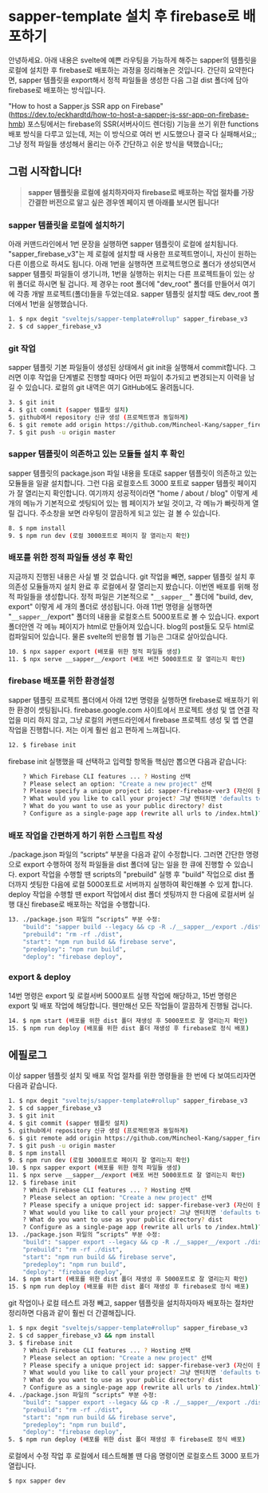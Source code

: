 # sapper-template 설치 후 firebase로 배포하기

안녕하세요. 아래 내용은 svelte에 예쁜 라우팅을 가능하게 해주는 sapper의 템플릿을 로컬에 설치한 후 firebase로 배포하는 과정을 정리해놓은 것입니다. 간단히 요약한다면, sapper 템플릿을 export해서 정적 파일들을 생성한 다음 그걸 dist 폴더에 담아 firebase로 배포하는 방식입니다.

"How to host a Sapper.js SSR app on Firebase"(https://dev.to/eckhardtd/how-to-host-a-sapper-js-ssr-app-on-firebase-hmb) 포스팅에서는 firebase의 SSR(서버사이드 렌더링) 기능을 쓰기 위한 functions 배포 방식을 다루고 있는데, 저는 이 방식으로 여러 번 시도했으나 결국 다 실패해서요;; 그냥 정적 파일들 생성해서 올리는 아주 간단하고 쉬운 방식을 택했습니다;;


## 그럼 시작합니다!

> __sapper 템플릿을 로컬에 설치하자마자 firebase로 배포하는 작업 절차를 가장 간결한 버전으로 알고 싶은 경우엔 페이지 맨 아래를 보시면 됩니다!__

### sapper 템플릿을 로컬에 설치하기

아래 커맨드라인에서 1번 문장을 실행하면 sapper 템플릿이 로컬에 설치됩니다. "sapper_firebase_v3"는 제 로컬에 설치할 때 사용한 프로젝트명이니, 자신이 원하는 다른 이름으로 하셔도 됩니다. 아래 1번을 실행하면 프로젝트명으로 폴더가 생성되면서 sapper 템플릿 파일들이 생기니까, 1번을 실행하는 위치는 다른 프로젝트들이 있는 상위 폴더로 하시면 될 겁니다. 제 경우는 root 폴더에 "dev_root" 폴더를 만들어서 여기에 각종 개발 프로젝트(폴더)들을 두었는데요. sapper 템플릿 설치할 때도 dev_root 폴더에서 1번을 실행했습니다.

```bash
1. $ npx degit "sveltejs/sapper-template#rollup" sapper_firebase_v3
2. $ cd sapper_firebase_v3
```


### git 작업

sapper 템플릿 기본 파일들이 생성된 상태에서 git init을 실행해서 commit합니다. 그러면 이후 작업을 단계별로 진행할 때마다 어떤 파일이 추가되고 변경되는지 이력을 남길 수 있습니다. 로컬의 git 내역은 여기 GitHub에도 올려둡니다.

```bash
3. $ git init
4. $ git commit (sapper 템플릿 설치)
5. github에서 repository 신규 생성 (프로젝트명과 동일하게)
6. $ git remote add origin https://github.com/Mincheol-Kang/sapper_firebase_v3.git
7. $ git push -u origin master 
```


### sapper 템플릿이 의존하고 있는 모듈들 설치 후 확인

sapper 템플릿의 package.json 파일 내용을 토대로 sapper 템플릿이 의존하고 있는 모듈들을 일괄 설치합니다. 그런 다음 로컬호스트 3000 포트로 sapper 템플릿 페이지가 잘 열리는지 확인합니다. 여기까지 성공적이라면 "home / about / blog" 이렇게 세 개의 메뉴가 기본적으로 셋팅되어 있는 웹 페이지가 보일 것이고, 각 메뉴가 빠릿하게 열릴 겁니다. 주소창을 보면 라우팅이 깔끔하게 되고 있는 걸 볼 수 있습니다.

```bash
8. $ npm install
9. $ npm run dev (로컬 3000포트로 페이지 잘 열리는지 확인)
```


### 배포를 위한 정적 파일들 생성 후 확인

지금까지 진행된 내용은 사실 별 것 없습니다. git 작업을 빼면, sapper 템플릿 설치 후 의존성 모듈들까지 설치 완료 후 로컬에서 잘 열리는지 봤습니다. 이번엔 배포를 위해 정적 파일들을 생성합니다. 정적 파일은 기본적으로 "```__sapper__```" 폴더에 "build, dev, export" 이렇게 세 개의 폴더로 생성됩니다. 아래 11번 명령을 실행하면 "```__sapper__```/export" 폴더의 내용을 로컬호스트 5000포트로 볼 수 있습니다. export 폴더안엔 각 메뉴 페이지가 html로 만들어져 있습니다. blog의 post들도 모두 html로 컴파일되어 있습니다. 물론 svelte의 반응형 웹 기능은 그대로 살아있습니다.

```bash
10. $ npx sapper export (배포를 위한 정적 파일들 생성)
11. $ npx serve __sapper__/export (배포 버전 5000포트로 잘 열리는지 확인)
```


### firebase 배포를 위한 환경설정

sapper 템플릿 프로젝트 폴더에서 아래 12번 명령을 실행하면 firebase로 배포하기 위한 환경이 셋팅됩니다. firebase.google.com 사이트에서 프로젝트 생성 및 앱 연결 작업을 미리 하지 않고, 그냥 로컬의 커맨드라인에서 firebase 프로젝트 생성 및 앱 연결 작업을 진행합니다. 저는 이게 훨씬 쉽고 편하게 느껴집니다.

```bash
12. $ firebase init
```

firebase init 실행했을 때 선택하고 입력할 항목들 핵심만 뽑으면 다음과 같습니다:
```bash
    ? Which Firebase CLI features ... ? Hosting 선택
    ? Please select an option: "Create a new project" 선택
    ? Please specify a unique project id: sapper-firebase-ver3 (자신이 원하는 유니크할만한 명칭으로)
    ? What would you like to call your project? 그냥 엔터치면 'defaults to your project ID'
    ? What do you want to use as your public directory? dist
    ? Configure as a single-page app (rewrite all urls to /index.html)? No
```


### 배포 작업을 간편하게 하기 위한 스크립트 작성

./package.json 파일의 “scripts“ 부분을 다음과 같이 수정합니다. 그러면 간단한 명령으로 export 수행하여 정적 파일들을 dist 폴더에 담는 일을 한 큐에 진행할 수 있습니다. export 작업을 수행할 땐 scripts의 "prebuild" 실행 후 "build" 작업으로 dist 폴더까지 셋팅한 다음에 로컬 5000포트로 서버까지 실행하여 확인해볼 수 있게 합니다. deploy 작업을 수행할 땐 export 작업에서 dist 폴더 셋팅까지 한 다음에 로컬서버 실행 대신 firebase로 배포하는 작업을 수행합니다.

```bash
13. ./package.json 파일의 “scripts“ 부분 수정:
    "build": "sapper build --legacy && cp -R ./__sapper__/export ./dist",
    "prebuild": "rm -rf ./dist",
    "start": "npm run build && firebase serve",
    "predeploy": "npm run build",
    "deploy": "firebase deploy",
```


### export & deploy

14번 명령은 export 및 로컬서버 5000포트 실행 작업에 해당하고, 15번 명령은 export 및 배포 작업에 해당합니다. 웬만해선 모든 작업들이 깔끔하게 진행될 겁니다.

```bash
14. $ npm start (배포를 위한 dist 폴더 재생성 후 5000포트로 잘 열리는지 확인)
15. $ npm run deploy (배포를 위한 dist 폴더 재생성 후 firebase로 정식 배포)
```


## 에필로그

이상 sapper 템플릿 설치 및 배포 작업 절차를 위한 명령들을 한 번에 다 보여드리자면 다음과 같습니다.


```bash
1. $ npx degit "sveltejs/sapper-template#rollup" sapper_firebase_v3
2. $ cd sapper_firebase_v3
3. $ git init
4. $ git commit (sapper 템플릿 설치)
5. github에서 repository 신규 생성 (프로젝트명과 동일하게)
6. $ git remote add origin https://github.com/Mincheol-Kang/sapper_firebase_v3.git
7. $ git push -u origin master 
8. $ npm install
9. $ npm run dev (로컬 3000포트로 페이지 잘 열리는지 확인)
10. $ npx sapper export (배포를 위한 정적 파일들 생성)
11. $ npx serve __sapper__/export (배포 버전 5000포트로 잘 열리는지 확인)
12. $ firebase init
    ? Which Firebase CLI features ... ? Hosting 선택
    ? Please select an option: "Create a new project" 선택
    ? Please specify a unique project id: sapper-firebase-ver3 (자신이 원하는 유니크할만한 명칭으로)
    ? What would you like to call your project? 그냥 엔터치면 'defaults to your project ID'
    ? What do you want to use as your public directory? dist
    ? Configure as a single-page app (rewrite all urls to /index.html)? No
13. ./package.json 파일의 “scripts“ 부분 수정:
    "build": "sapper export --legacy && cp -R ./__sapper__/export ./dist",
    "prebuild": "rm -rf ./dist",
    "start": "npm run build && firebase serve",
    "predeploy": "npm run build",
    "deploy": "firebase deploy",
14. $ npm start (배포를 위한 dist 폴더 재생성 후 5000포트로 잘 열리는지 확인)
15. $ npm run deploy (배포를 위한 dist 폴더 재생성 후 firebase로 정식 배포)
```

git 작업이나 로컬 테스트 과정 빼고, sapper 템플릿을 설치하자마자 배포하는 절차만 정리하면 다음과 같이 훨씬 더 간결해집니다.

```bash
1. $ npx degit "sveltejs/sapper-template#rollup" sapper_firebase_v3
2. $ cd sapper_firebase_v3 && npm install
3. $ firebase init
    ? Which Firebase CLI features ... ? Hosting 선택
    ? Please select an option: "Create a new project" 선택
    ? Please specify a unique project id: sapper-firebase-ver3 (자신이 원하는 유니크할만한 명칭으로)
    ? What would you like to call your project? 그냥 엔터치면 'defaults to your project ID'
    ? What do you want to use as your public directory? dist
    ? Configure as a single-page app (rewrite all urls to /index.html)? No
4. ./package.json 파일의 “scripts“ 부분 수정:
    "build": "sapper export --legacy && cp -R ./__sapper__/export ./dist",
    "prebuild": "rm -rf ./dist",
    "start": "npm run build && firebase serve",
    "predeploy": "npm run build",
    "deploy": "firebase deploy",
5. $ npm run deploy (배포를 위한 dist 폴더 재생성 후 firebase로 정식 배포)
```

로컬에서 수정 작업 후 로컬에서 테스트해볼 땐 다음 명령이면 로컬호스트 3000 포트가 열립니다.
```bash
$ npx sapper dev
```

